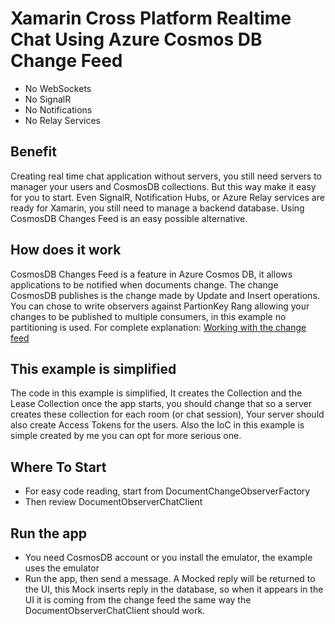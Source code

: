 # Xamarin Cross Platform Realtime Chat Using Azure Cosmos DB Change Feed

* No WebSockets
* No SignalR
* No Notifications
* No Relay Services

## Benefit
Creating real time chat application without servers, you still need servers to manager your users and CosmosDB collections. But this way make it easy for you to start. Even SignalR, Notification Hubs, or Azure Relay services are ready for Xamarin, you still need to manage a backend database. Using CosmosDB Changes Feed is an easy possible alternative.

## How does it work
CosmosDB Changes Feed is a feature in Azure Cosmos DB, it allows applications to be notified when documents change. The change CosmosDB publishes is the change made by Update and Insert operations. You can chose to write observers against PartionKey Rang allowing your changes to be published to multiple consumers, in this example no partitioning is used. For complete explanation: [Working with the change feed](https://docs.microsoft.com/en-us/azure/cosmos-db/change-feed)

## This example is simplified
The code in this example is simplified, It creates the Collection and the Lease Collection once the app starts, you should change that so a server creates these collection for each room (or chat session), Your server should also create Access Tokens for the users. Also the IoC in this example is simple created by me you can opt for more serious one.

## Where To Start
* For easy code reading, start from DocumentChangeObserverFactory
* Then review DocumentObserverChatClient

## Run the app
* You need CosmosDB account or you install the emulator, the example uses the emulator
* Run the app, then send a message. A Mocked reply will be returned to the UI, this Mock inserts reply in the database, so when it appears in the UI it is coming from the change feed the same way the DocumentObserverChatClient should work.




